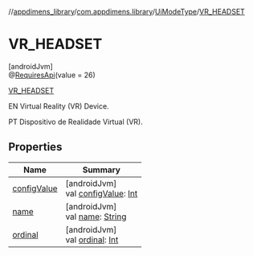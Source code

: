 //[appdimens_library](../../../../index.md)/[com.appdimens.library](../../index.md)/[UiModeType](../index.md)/[VR_HEADSET](index.md)

# VR_HEADSET

[androidJvm]\
@[RequiresApi](https://developer.android.com/reference/kotlin/androidx/annotation/RequiresApi.html)(value = 26)

[VR_HEADSET](index.md)

EN Virtual Reality (VR) Device.

PT Dispositivo de Realidade Virtual (VR).

## Properties

| Name | Summary |
|---|---|
| [configValue](../config-value.md) | [androidJvm]<br>val [configValue](../config-value.md): [Int](https://kotlinlang.org/api/core/kotlin-stdlib/kotlin/-int/index.html) |
| [name](../../-unit-type/-p-x/index.md#-372974862%2FProperties%2F373173406) | [androidJvm]<br>val [name](../../-unit-type/-p-x/index.md#-372974862%2FProperties%2F373173406): [String](https://kotlinlang.org/api/core/kotlin-stdlib/kotlin/-string/index.html) |
| [ordinal](../../-unit-type/-p-x/index.md#-739389684%2FProperties%2F373173406) | [androidJvm]<br>val [ordinal](../../-unit-type/-p-x/index.md#-739389684%2FProperties%2F373173406): [Int](https://kotlinlang.org/api/core/kotlin-stdlib/kotlin/-int/index.html) |